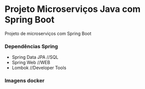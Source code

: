 # Projeto Microserviços Java com Spring Boot
Projeto de microserviços com Spring Boot

### Dependências Spring
- Spring Data JPA  //SQL
- Spring Web //WEB
- Lombok //Developer Tools

### Imagens docker
